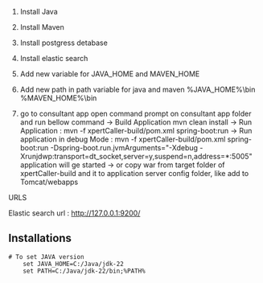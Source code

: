 1. Install Java
2. Install Maven
3. Install postgress detabase
4. Install elastic search
5. Add new variable for JAVA_HOME and MAVEN_HOME
6. Add new path in path variable for java and maven
    %JAVA_HOME%\bin
    %MAVEN_HOME%\bin

7. go to consultant app open command prompt on consultant app folder
    and run bellow command
    -> Build Application mvn clean install
    -> Run Application : mvn -f xpertCaller-build/pom.xml spring-boot:run
    -> Run application in debug Mode : mvn -f xpertCaller-build/pom.xml spring-boot:run -Dspring-boot.run.jvmArguments="-Xdebug -Xrunjdwp:transport=dt_socket,server=y,suspend=n,address=*:5005"
       application will ge started
    -> or copy war from target folder of xpertCaller-build and it to application server config folder, like add to Tomcat/webapps

URLS

Elastic search url : http://127.0.0.1:9200/


## Installations
    # To set JAVA version 
        set JAVA_HOME=C:/Java/jdk-22
        set PATH=C:/Java/jdk-22/bin;%PATH%
        